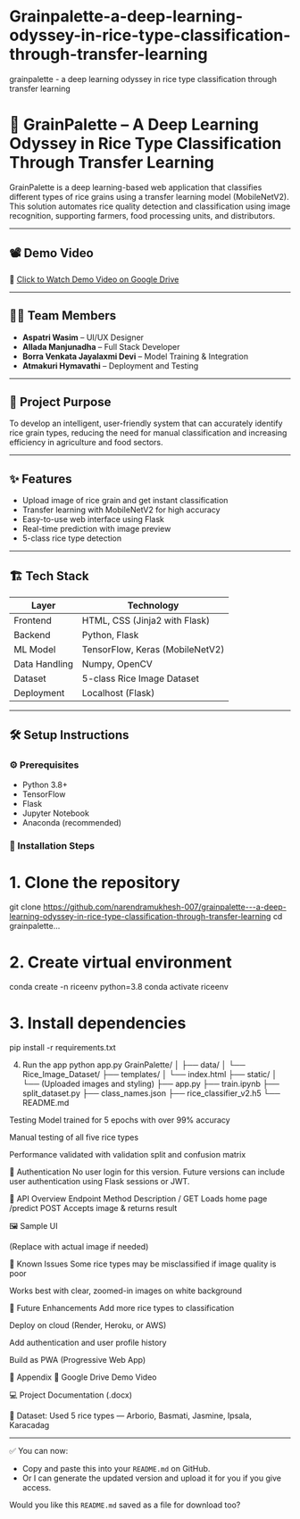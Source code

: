 # Grainpalette-a-deep-learning-odyssey-in-rice-type-classification-through-transfer-learning
grainpalette - a deep learning odyssey in rice type classification through transfer learning
# 🌾 GrainPalette – A Deep Learning Odyssey in Rice Type Classification Through Transfer Learning

GrainPalette is a deep learning-based web application that classifies different types of rice grains using a transfer learning model (MobileNetV2). This solution automates rice quality detection and classification using image recognition, supporting farmers, food processing units, and distributors.

---

## 📽️ Demo Video

🎥 [Click to Watch Demo Video on Google Drive](https://drive.google.com/file/d/1bTNDHuM2fZFiwAwXxgC2l0D80T8IBsKu/view?usp=drive_link)

---

## 👨‍💻 Team Members

- **Aspatri Wasim** – UI/UX Designer  
- **Allada Manjunadha** – Full Stack Developer  
- **Borra Venkata Jayalaxmi Devi** – Model Training & Integration  
- **Atmakuri Hymavathi** – Deployment and Testing  

---

## 🎯 Project Purpose

To develop an intelligent, user-friendly system that can accurately identify rice grain types, reducing the need for manual classification and increasing efficiency in agriculture and food sectors.

---

## ✨ Features

- Upload image of rice grain and get instant classification
- Transfer learning with MobileNetV2 for high accuracy
- Easy-to-use web interface using Flask
- Real-time prediction with image preview
- 5-class rice type detection

---

## 🏗️ Tech Stack

| Layer         | Technology                  |
|--------------|-----------------------------|
| Frontend     | HTML, CSS (Jinja2 with Flask) |
| Backend      | Python, Flask               |
| ML Model     | TensorFlow, Keras (MobileNetV2) |
| Data Handling| Numpy, OpenCV               |
| Dataset      | 5-class Rice Image Dataset  |
| Deployment   | Localhost (Flask)           |

---

## 🛠️ Setup Instructions

### ⚙️ Prerequisites
- Python 3.8+
- TensorFlow
- Flask
- Jupyter Notebook
- Anaconda (recommended)

### 🔧 Installation Steps

# 1. Clone the repository
git clone https://github.com/narendramukhesh-007/grainpalette---a-deep-learning-odyssey-in-rice-type-classification-through-transfer-learning
cd grainpalette...

# 2. Create virtual environment
conda create -n riceenv python=3.8
conda activate riceenv

# 3. Install dependencies
pip install -r requirements.txt

 4. Run the app
python app.py
GrainPalette/
│
├── data/
│   └── Rice_Image_Dataset/
├── templates/
│   └── index.html
├── static/
│   └── (Uploaded images and styling)
├── app.py
├── train.ipynb
├── split_dataset.py
├── class_names.json
├── rice_classifier_v2.h5
└── README.md


Testing
Model trained for 5 epochs with over 99% accuracy

Manual testing of all five rice types

Performance validated with validation split and confusion matrix

🔐 Authentication
No user login for this version. Future versions can include user authentication using Flask sessions or JWT.

🧾 API Overview
Endpoint	Method	Description
/	GET	Loads home page
/predict	POST	Accepts image & returns result

🖼️ Sample UI

(Replace with actual image if needed)

🚧 Known Issues
Some rice types may be misclassified if image quality is poor

Works best with clear, zoomed-in images on white background

🔮 Future Enhancements
Add more rice types to classification

Deploy on cloud (Render, Heroku, or AWS)

Add authentication and user profile history

Build as PWA (Progressive Web App)

📎 Appendix
📁 Google Drive Demo Video

💻 Project Documentation (.docx)

🤖 Dataset: Used 5 rice types — Arborio, Basmati, Jasmine, Ipsala, Karacadag


---

✅ You can now:
- Copy and paste this into your `README.md` on GitHub.
- Or I can generate the updated version and upload it for you if you give access.

Would you like this `README.md` saved as a file for download too?
